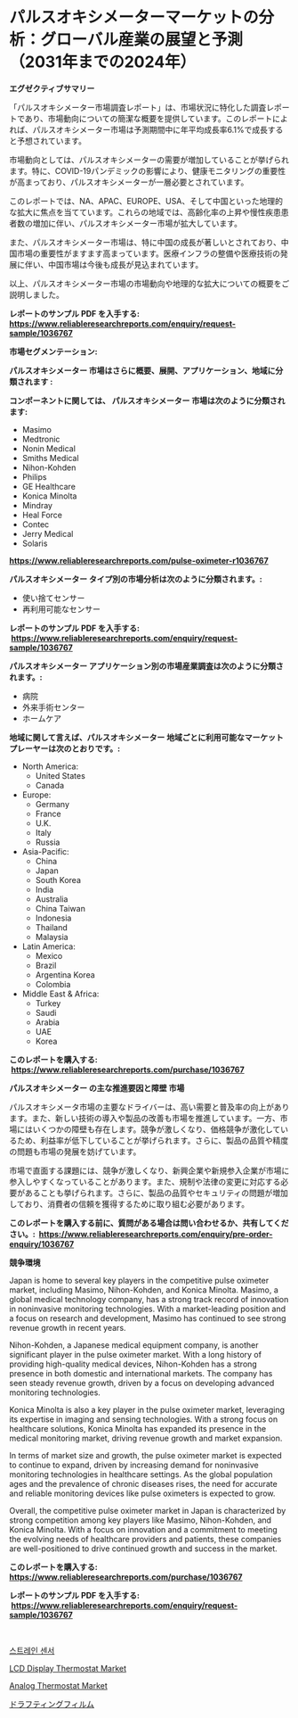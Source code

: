 <p><h1>パルスオキシメーターマーケットの分析：グローバル産業の展望と予測（2031年までの2024年）</h1></p><p><strong>エグゼクティブサマリー</strong></p>
<p><p>「パルスオキシメーター市場調査レポート」は、市場状況に特化した調査レポートであり、市場動向についての簡潔な概要を提供しています。このレポートによれば、パルスオキシメーター市場は予測期間中に年平均成長率6.1%で成長すると予想されています。</p><p>市場動向としては、パルスオキシメーターの需要が増加していることが挙げられます。特に、COVID-19パンデミックの影響により、健康モニタリングの重要性が高まっており、パルスオキシメーターが一層必要とされています。</p><p>このレポートでは、NA、APAC、EUROPE、USA、そして中国といった地理的な拡大に焦点を当てています。これらの地域では、高齢化率の上昇や慢性疾患患者数の増加に伴い、パルスオキシメーター市場が拡大しています。</p><p>また、パルスオキシメーター市場は、特に中国の成長が著しいとされており、中国市場の重要性がますます高まっています。医療インフラの整備や医療技術の発展に伴い、中国市場は今後も成長が見込まれています。</p><p>以上、パルスオキシメーター市場の市場動向や地理的な拡大についての概要をご説明しました。</p></p>
<p><strong>レポートのサンプル PDF を入手する: <a href="https://www.reliableresearchreports.com/enquiry/request-sample/1036767">https://www.reliableresearchreports.com/enquiry/request-sample/1036767</a></strong></p>
<p><strong>市場セグメンテーション:</strong></p>
<p><strong> パルスオキシメーター 市場はさらに概要、展開、アプリケーション、地域に分類されます :</strong></p>
<p><strong>コンポーネントに関しては、 パルスオキシメーター 市場は次のように分類されます: &nbsp;</strong></p>
<p><ul><li>Masimo</li><li>Medtronic</li><li>Nonin Medical</li><li>Smiths Medical</li><li>Nihon-Kohden</li><li>Philips</li><li>GE Healthcare</li><li>Konica Minolta</li><li>Mindray</li><li>Heal Force</li><li>Contec</li><li>Jerry Medical</li><li>Solaris</li></ul></p>
<p><strong><a href="https://www.reliableresearchreports.com/pulse-oximeter-r1036767">https://www.reliableresearchreports.com/pulse-oximeter-r1036767</a></strong></p>
<p><strong> パルスオキシメーター タイプ別の市場分析は次のように分類されます。:</strong></p>
<p><ul><li>使い捨てセンサー</li><li>再利用可能なセンサー</li></ul></p>
<p><strong>レポートのサンプル PDF を入手する: &nbsp;<a href="https://www.reliableresearchreports.com/enquiry/request-sample/1036767">https://www.reliableresearchreports.com/enquiry/request-sample/1036767</a></strong></p>
<p><strong> パルスオキシメーター アプリケーション別の市場産業調査は次のように分類されます。:</strong></p>
<p><ul><li>病院</li><li>外来手術センター</li><li>ホームケア</li></ul></p>
<p><strong>地域に関して言えば、パルスオキシメーター 地域ごとに利用可能なマーケットプレーヤーは次のとおりです。:</strong></p>
<p><ul>
    <li>
        North America:
        <ul>
            <li>United States</li>
            <li>Canada</li>
        </ul>
    </li>
    <li>
        Europe:
        <ul>
            <li>Germany</li>
            <li>France</li>
            <li>U.K.</li>
            <li>Italy</li>
            <li>Russia</li>
        </ul>
    </li>
    <li>
        Asia-Pacific:
        <ul>
            <li>China</li>
            <li>Japan</li>
            <li>South Korea</li>
            <li>India</li>
            <li>Australia</li>
            <li>China Taiwan</li>
            <li>Indonesia</li>
            <li>Thailand</li>
            <li>Malaysia</li>
        </ul>
    </li>
    <li>
        Latin America:
        <ul>
            <li>Mexico</li>
            <li>Brazil</li>
            <li>Argentina Korea</li>
            <li>Colombia</li>
        </ul>
    </li>
    <li>
        Middle East & Africa:
        <ul>
            <li>Turkey</li>
            <li>Saudi</li>
            <li>Arabia</li>
            <li>UAE</li>
            <li>Korea</li>
        </ul>
    </li>
    </ul></p>
<p><strong>このレポートを購入する: &nbsp;<a href="https://www.reliableresearchreports.com/purchase/1036767">https://www.reliableresearchreports.com/purchase/1036767</a></strong></p>
<p><strong>パルスオキシメーター の主な推進要因と障壁 市場</strong></p>
<p><p>パルスオキシメータ市場の主要なドライバーは、高い需要と普及率の向上があります。また、新しい技術の導入や製品の改善も市場を推進しています。一方、市場にはいくつかの障壁も存在します。競争が激しくなり、価格競争が激化しているため、利益率が低下していることが挙げられます。さらに、製品の品質や精度の問題も市場の発展を妨げています。</p><p>市場で直面する課題には、競争が激しくなり、新興企業や新規参入企業が市場に参入しやすくなっていることがあります。また、規制や法律の変更に対応する必要があることも挙げられます。さらに、製品の品質やセキュリティの問題が増加しており、消費者の信頼を獲得するために取り組む必要があります。</p></p>
<p><strong>このレポートを購入する前に、質問がある場合は問い合わせるか、共有してください。:&nbsp; <a href="https://www.reliableresearchreports.com/enquiry/pre-order-enquiry/1036767">https://www.reliableresearchreports.com/enquiry/pre-order-enquiry/1036767</a></strong></p>
<p><strong>競争環境</strong></p>
<p><p>Japan is home to several key players in the competitive pulse oximeter market, including Masimo, Nihon-Kohden, and Konica Minolta. Masimo, a global medical technology company, has a strong track record of innovation in noninvasive monitoring technologies. With a market-leading position and a focus on research and development, Masimo has continued to see strong revenue growth in recent years.</p><p>Nihon-Kohden, a Japanese medical equipment company, is another significant player in the pulse oximeter market. With a long history of providing high-quality medical devices, Nihon-Kohden has a strong presence in both domestic and international markets. The company has seen steady revenue growth, driven by a focus on developing advanced monitoring technologies.</p><p>Konica Minolta is also a key player in the pulse oximeter market, leveraging its expertise in imaging and sensing technologies. With a strong focus on healthcare solutions, Konica Minolta has expanded its presence in the medical monitoring market, driving revenue growth and market expansion.</p><p>In terms of market size and growth, the pulse oximeter market is expected to continue to expand, driven by increasing demand for noninvasive monitoring technologies in healthcare settings. As the global population ages and the prevalence of chronic diseases rises, the need for accurate and reliable monitoring devices like pulse oximeters is expected to grow.</p><p>Overall, the competitive pulse oximeter market in Japan is characterized by strong competition among key players like Masimo, Nihon-Kohden, and Konica Minolta. With a focus on innovation and a commitment to meeting the evolving needs of healthcare providers and patients, these companies are well-positioned to drive continued growth and success in the market.</p></p>
<p><strong>このレポートを購入する: &nbsp; <a href="https://www.reliableresearchreports.com/purchase/1036767">https://www.reliableresearchreports.com/purchase/1036767</a></strong></p>
<p><strong>レポートのサンプル PDF を入手する: &nbsp;<a href="https://www.reliableresearchreports.com/enquiry/request-sample/1036767">https://www.reliableresearchreports.com/enquiry/request-sample/1036767</a></strong><strong></strong></p>
<p>&nbsp;</p>
<p><p><a href="https://medium.com/@jadenraynor/%EC%8A%A4%ED%8A%B8%EB%A0%88%EC%9D%B8-%EC%84%BC%EC%84%9C-%EC%8B%9C%EC%9E%A5-%EB%B6%84%EC%84%9D-%EA%B8%80%EB%A1%9C%EB%B2%8C-%EC%82%B0%EC%97%85-%EC%A0%84%EB%A7%9D-%EB%B0%8F-%EC%98%88%EC%B8%A1-2024%EB%85%84%EB%B6%80%ED%84%B0-2031%EB%85%84-af4a9c8e1445">스트레인 센서</a></p><p><a href="https://github.com/JameTravis/Market-Research-Report-List-4/blob/main/lcd-display-thermostat-market.md">LCD Display Thermostat Market</a></p><p><a href="https://github.com/vimar16th/Market-Research-Report-List-4/blob/main/analog-thermostat-market.md">Analog Thermostat Market</a></p><p><a href="https://medium.com/@shawnsmihv6/%E3%83%A9%E3%83%95%E3%83%87%E3%83%BC%E3%82%BF%E3%83%95%E3%82%A3%E3%83%AB%E3%83%A0%E5%B8%82%E5%A0%B4%E8%A6%8F%E6%A8%A1%E3%81%A8%E5%B8%82%E5%A0%B4%E3%83%88%E3%83%AC%E3%83%B3%E3%83%89-%E5%AE%8C%E5%85%A8%E3%81%AA%E7%94%A3%E6%A5%AD%E6%A6%82%E8%A6%81-2024%E5%B9%B4%E3%81%8B%E3%82%892031%E5%B9%B4%E3%81%BE%E3%81%A7-8303c0702781">ドラフティングフィルム</a></p></p>